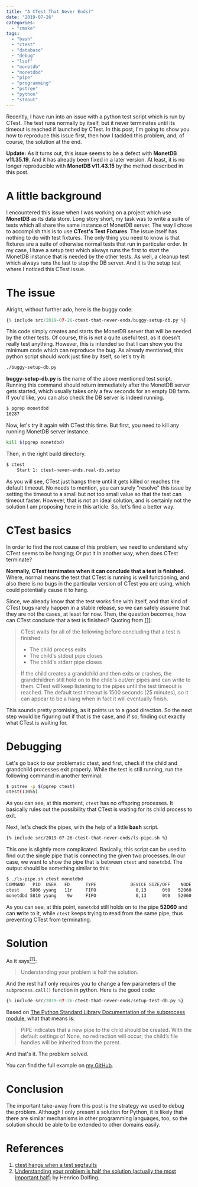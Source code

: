 ```yaml
---
title: "A CTest That Never Ends?"
date: "2019-07-26"
categories:
  - "cmake"
tags:
  - "bash"
  - "ctest"
  - "database"
  - "debug"
  - "lsof"
  - "monetdb"
  - "monetdbd"
  - "pipe"
  - "programming"
  - "pstree"
  - "python"
  - "stdout"
---
```



Recently, I have run into an issue with a python test script which is run by CTest. The test runs normally by itself, but it never terminates until its timeout is reached if launched by CTest. In this post, I'm going to show you how to reproduce this issue first, then how I tackled this problem, and, of course, the solution at the end.

**Update:** As it turns out, this issue seems to be a defect with **MonetDB v11.35.19**. And it has already been fixed in a later version. At least, it is no longer reproducible with **MonetDB v11.43.15** by the method described in this post.

# A little background

I encountered this issue when I was working on a project which use **MonetDB** as its data store. Long story short, my task was to write a suite of tests which all share the same instance of MonetDB server. The way I chose to accomplish this is to use **CTest's Test Fixtures**. The issue itself has nothing to do with test fixtures. The only thing you need to know is that fixtures are a suite of otherwise normal tests that run in particular order. In my case, I have a setup test which always runs the first to start the MonetDB instance that is needed by the other tests. As well, a cleanup test which always runs the last to stop the DB server. And it is the setup test where I noticed this CTest issue.


# The issue

Alright, without further ado, here is the buggy code:

```python
{% include src/2019-07-26-ctest-that-never-ends/buggy-setup-db.py %}
```

This code simply creates and starts the MonetDB server that will be needed by the other tests. Of course, this is not a quite useful test, as it doesn't really test anything. However, this is intended so that I can show you the minimum code which can reproduce the bug. As already mentioned, this python script should work just fine by itself, so let's try it:

```bash
./buggy-setup-db.py
```

**buggy-setup-db.py** is the name of the above mentioned test script. Running this command should return immediately after the MonetDB server gets started, which usually takes only a few seconds for an empty DB farm. If you'd like, you can also check the DB server is indeed running.

```bash
$ pgrep monetdbd
10287
```

Now, let's try it again with CTest this time. But first, you need to kill any running MonetDB server instance.

```bash
kill $(pgrep monetdbd)
```

Then, in the right build directory.

```bash
$ ctest
    Start 1: ctest-never-ends.real-db.setup

```

As you will see, CTest just hangs there until it gets killed or reaches the default timeout. No needs to mention, you can surely "resolve" this issue by setting the timeout to a small but not too small value so that the test can timeout faster. However, that is not an ideal solution, and is certainly not the solution I am proposing here in this article. So, let's find a better way.


# CTest basics

In order to find the root cause of this problem, we need to understand why CTest seems to be hanging; Or put it in another way, when does CTest terminate?

**Normally, CTest ternimates when it can conclude that a test is finished.** Where, normal means the test that CTest is running is well functioning, and also there is no bugs in the particular version of CTest you are using, which could potentially cause it to hang.

Since, we already know that the test works fine with itself, and that kind of CTest bugs rarely happen in a stable release, so we can safely assume that they are not the cases, at least for now. Then, the question becomes, how can CTest conclude that a test is finished? Quoting from [\[1\]](#references):

> CTest waits for all of the following before concluding that a test is finished:
>
> - The child process exits
> - The child's stdout pipe closes
> - The child's stderr pipe closes
>
> If the child creates a grandchild and then exits or crashes, the grandchildren still hold on to the child's out/err pipes and can write to them. CTest will keep listening to the pipes until the test timeout is reached. The default test timeout is 1500 seconds (25 minutes), so it can appear to be a hang when in fact it will eventually finish.

This sounds pretty promising, as it points us to a good direction. So the next step would be figuring out if that is the case, and if so, finding out exactly what CTest is waiting for.


# Debugging

Let's go back to our problematic ctest, and first, check if the child and grandchild processes exit properly. While the test is still running, run the following command in another terminal:

```bash
$ pstree -p $(pgrep ctest)
ctest(11055)
```

As you can see, at this moment, `ctest` has no offspring processes. It basically rules out the possibility that CTest is waiting for its child process to exit.

Next, let's check the pipes, with the help of a little **bash** script.

```bash
{% include src/2019-07-26-ctest-that-never-ends/ls-pipe.sh %}
```

This one is slightly more complicated. Basically, this script can be used to find out the single pipe that is connecting the given two processes. In our case, we want to show the pipe that is between `ctest` and `monetdbd`. The output should be something similar to this:

```bash
$ ./ls-pipe.sh ctest monetdbd
COMMAND   PID  USER   FD      TYPE             DEVICE SIZE/OFF    NODE NAME
ctest    5806 yyang   11r     FIFO               0,13      0t0   52060 pipe
monetdbd 5810 yyang    9w     FIFO               0,13      0t0   52060 pipe
```

As you can see, at this point, `monetdbd` still holds on to the pipe **52060** and can **w**rite to it, while `ctest` keeps trying to **r**ead from the same pipe, thus preventing CTest from terminating.


# Solution

As it says[<sup>\[2\]</sup>](#references):

> Understanding your problem is half the solution.

And the rest half only requires you to change a few parameters of the `subprocess.call()` function in python. Here is the good code:

```python
{% include src/2019-07-26-ctest-that-never-ends/setup-test-db.py %}
```

Based on [The Python Standard Library Documentation of the subprocess module](https://docs.python.org/3/library/subprocess.html#subprocess.Popen), what that means is:

> PIPE indicates that a new pipe to the child should be created.
> With the default settings of None, no redirection will occur; the child’s file handles will be inherited from the parent.

And that's it. The problem solved.

You can find the full example on [my GitHub]({{site.github.repository_url}}/tree/master/_includes/src/2019-07-26-ctest-that-never-ends).


# Conclusion

The important take-away from this post is the strategy we used to debug the problem. Although I only present a solution for Python, it is likely that there are similar mechanisms in other programming languages, too, so the solution should be able to be extended to other domains easily.


# References

1. [ctest hangs when a test segfaults](https://gitlab.kitware.com/cmake/cmake/issues/16502)
1. [Understanding your problem is half the solution (actually the most important half)](https://www.henricodolfing.com/2018/05/understanding-your-problem-is-half.html) by Henrico Dolfing.
